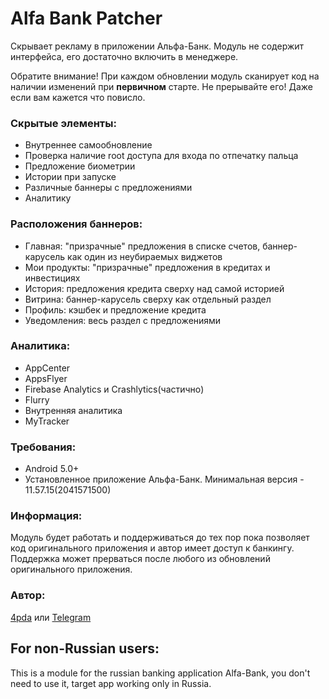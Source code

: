 # Alfa Bank Patcher
Скрывает рекламу в приложении Альфа-Банк. Модуль не содержит интерфейса, его достаточно включить в менеджере.

Обратите внимание! При каждом обновлении модуль сканирует код на наличии изменений при **первичном** старте. Не прерывайте его! Даже если вам кажется что повисло.

### Скрытые элементы:
- Внутреннее самообновление
- Проверка наличие root доступа для входа по отпечатку пальца
- Предложение биометрии
- Истории при запуске
- Различные баннеры с предложениями
- Аналитику

### Расположения баннеров:
- Главная: "призрачные" предложения в списке счетов, баннер-карусель как один из неубираемых виджетов
- Мои продукты: "призрачные" предложения в кредитах и инвестициях
- История:  предложения кредита сверху над самой историей
- Витрина: баннер-карусель сверху как отдельный раздел
- Профиль: кэшбек и предложение кредита
- Уведомления: весь раздел с предложениями

### Аналитика:
- AppCenter
- AppsFlyer
- Firebase Analytics и Crashlytics(частично)
- Flurry
- Внутренняя аналитика
- MyTracker

### Требования:
- Android 5.0+
- Установленное приложение Альфа-Банк. Минимальная версия - 11.57.15(2041571500)

### Информация:
Модуль будет работать и поддерживаться до тех пор пока позволяет код оригинального приложения и автор имеет доступ к банкингу. Поддержка может прерваться после любого из обновлений оригинального приложения.

### Автор: 
[4pda](http://4pda.to/forum/index.php?showuser=2084748) или [Telegram](https://t.me/Blue_cat1)


## For non-Russian users:
This is a module for the russian banking application Alfa-Bank, you don't need to use it, target app working only in Russia.
